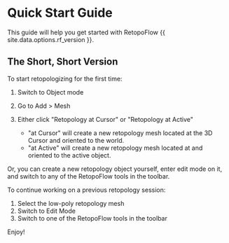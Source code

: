 # Quick Start Guide

This guide will help you get started with RetopoFlow {{ site.data.options.rf_version }}.

## The Short, Short Version

To start retopologizing for the first time:

1. Switch to Object mode
2. Go to Add > Mesh
3. Either click "Retopology at Cursor" or "Retopology at Active"

    - "at Cursor" will create a new retopology mesh located at the 3D Cursor and oriented to the world.
    - "at Active" will create a new retopology mesh located at and oriented to the active object.

Or, you can create a new retopology object yourself, enter edit mode on it, and switch to any of the RetopoFlow tools in the toolbar.

To continue working on a previous retopology session:

1. Select the low-poly retopology mesh
2. Switch to Edit Mode
3. Switch to one of the RetopoFlow tools in the toolbar

Enjoy!